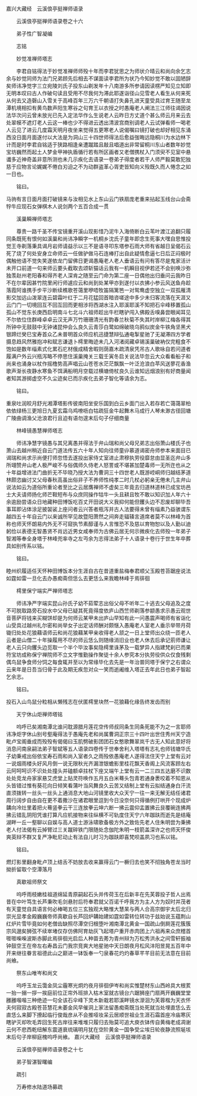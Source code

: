<!-- { "loadSidebar": true } -->
嘉兴大藏经　云溪俍亭挺禅师语录


　　云溪俍亭挺禅师语录卷之十六

　　弟子性广智凝编

　　志铭

　　妙觉准禅师塔志

　　李君自铭得法于妙觉准禅师师殁十年而李君犹思之为师状介晴云和尚向余乞志余与妙觉同师为法门兄弟顾先后相去不谋面读李君所为状乃今知妙觉不敢以固陋辞矣师讳净觉字三立宛陵刘氏子投东山剃发年十八南游多所参请因读楞严知见立知即无明本叹曰古人作破句读且受用不尽我何为滞此耶遂诣径山见雪老人看生从何来死从何去又造磬山入雪关于高峰百年三万六千朝语打失鼻孔进天童受具过育王随至龙潭机境相扣有黄鸟数声阳生寒谷之句育王以衣授之时愚庵老人阐法三江师往谒因说法华次问云曾未放光已先入定法华作么生说老人云昨日方丈道个甚么师云月来云去处翠幙不遮灯老人云这一棒也少不得进云透出清波宫商别调老人云试弹看师一喝老人云见了进云几度霜天明月夜坐来觉得五更寒老人说偈嘱曰镜打破也却好相见东涌西没日面月面遂付以大法是为洞山三十四世师得法后愈益弢晦远隐桐川为水边林下计而是时李君自铭适于狭路相逢亲遭蹴踏且敲且唱道出非常留桐川东山者数年妙觉宝坊巍然而起土人梦金甲神执盾循行若有所区画者又老僧携杖入门须臾不见室中悬谶多近神奇盖非意所测也未几示疾化去语录一卷弟子得度者若干人师严毅莫敢犯独慈于应物言论娓娓不倦白刃迫之不为动群盗革心胥吏皆知向义殁既久而人惓念之如一日也。

　　铭曰。

马驹有言日面月面打破镜来与汝相见水上东山云门铁扇庞老重来拈起玉线台山会斋牸牛应现石女弹棋木人说剑两个五百合成一贯

　　溪巢瞬禅师塔志

　　尊贵一路千圣不传宝镜重开溪山现影惜乃泥牛入海倚断白云苇叶渡江追翻只履同条既死有恨何如溪巢和尚讳净瞬字一机桐乡沈氏子童年即念生死事大嘿自思惟投觉王寺剃落秉具谒月岩师请益示以三不是语寻叩东塔参石雨大师有省越日呈偈石云死了烧了何处安身立命师云一任做驴做马石连棒打出自此疑情愈逼七日后正闷极时偶触他语不觉失笑遂依龙门留佛日更谒愚庵老人老人垂语云有问有答尽是鬼家活计未开口前道一句来师云要头截取去颂斩猫话云我有一机瞬目视伊若还不会别唤沙弥独羡赵州老阳春和得齐老人深肯之随至云门命为第二座一日偶他出归垂问云我昨日不在尔辈因甚竹院里闲行师遽应云和尚到处某甲亦到遂付以衣拂小参云风送鱼舟趁落霞阿谁携手步平沙断续樵歌苍蔼里咿唔牧笛隔篱笆一对鸳鸯虚空独立一双孤雁清影交加远山泼翠连云碧霜叶红于二月花猛回首暗咨嗟途中多少未归客流落在天涯又云门门一切境回互不回互回而更相涉将西湖水注入耶溪耶溪不知把石伞峰移置孤山孤山不觉东长庚西启明南斗七北斗六祖师趁出牛栏瞎驴闯入佛殿舌嗅鼻尝眼闻耳见不尔依位住群峰卓卓云汉无声万竹珊珊清光有韵春兰秋菊不失其时岸柳江梅各得其所钟中无鼓鼓中无钟诸昆仲会么良久云青莎白鹭如绵破晓乌鸦似炭金牛铁角坚黑犬银蹄烂癸巳宝寿首众乙未普明首众师应机迅捷慧辩弘通电掣星驰了无凝滞四方学者摄息趋风然雅抱冲和赋志谦退卜樗里晦迹未几入河渚阅藏卓锡溪巢破衲仅完粗食不饱如是数年缁素式化累石庀材俄成精舍暇则荫嘉木疏清泉凭吊古人歌咏自若问道者履满户外云兴瓶泻略不停思住溪巢掩关三载壬寅冬启关说法毕忽云大众看看船子和尚来也涌身以杖作摇橹势高声唱云山苍苍水茫茫飘飘一叶泛沧浪白苹风送蓼花香渔歌声渐长夜静水寒鱼不饵满船明月空载过横塘倚杖良久云谁知远烟浪别有好商量闻者知其游掷虚空不久尘迹矣已而示疾化去弟子智化等请余为志。

　　铭曰。

重泉吐润皎月舒光湘潭塔影传彼南阳坐安乐国到白云乡面门出入若存若亡蔼蔼翠柏依依绿杨三更旭日九夏玄霜乌鸡嘹呖白牯疏狂金牛起舞木马成行人琴未渺古径回塘广陵曲调渔父沧浪君行且迫有语勿遑末后句子仔细商量

　　林峰镜愚慧禅师塔志

　　师讳净慧字镜愚与其兄离愚并得法于弁山瑞和尚父母兄弟志出俗萧山楼氏子也萧山去越州稍近自云门道法传五六十年人知向往师童丱慕道谒密舟师参本来面目已谒瑞和尚求示尚便打师忽悟去遂投出家侍丈室进止肃穆执劳役靡怠由显圣迄弁山多所翊赞弁山老人极严峻不与俗偶师久侍老人怒詈或不堪甚加楚毒师一无所迕也从之十年益增进法门曲折无不毕晓乃授大法为曹洞三十四世老人既游崆峒师归越结茅道林颇恣幽讨又父母春秋高虽出俗非子不养师性纯孝二时几杖必躬亲无倦未几主弁山说法如云为道俗所重论者至比之云居膺禅师不虚矣三年竟去归道林道林已成宝坊邑士大夫请师扬化师芒鞋短布与众庶同操作牯牛一头且耕且牧不敢以知识加人年六十余逾励尝语众日地藏种田博饭吃百丈开田说大义我抑何能但钁头边不忍废却聊毕吾事耳即沾体涂足披袈裟上座问者云兴答者瓶泻并古人法要得未曾有缁素乃益骇谓东越四五十年自云门以来诚所罕见故暨阳萧然之间奔走辐辏言道席者莫不以林峰为首称也师天怀朗易内外无不可窥执节素醇谨与人言惟恐不及慈以育物恕以及人勤以迪躬俭以表德无智愚贤不肖远近男女咸奉师为古佛云居无何示微疾化去师殁一年弟子智湘等奉全身塔于林峰兜率寺之左丏余为志得法弟子十人语录十卷行于世生年卒葬具如别传系以铭。

　　铭曰。

睦州织履适任天怀种田博饭本分生涯自古在昔道重盐梅奉君顺父玉殿苍苔踞座说法如霆如雷一旦化去办愚痴斋但恁么去更恁么来我瞻林峰于焉徘徊

　　樗里保宁端实严禅师塔志

　　师讳净严字端实昆山孙氏子幼不茹荤志出俗父母不听年二十逃去父母追及之度不可脱取路旁石投水中父母已疑其死竟得度依庐山西竺师剃落参颛愚求示愚云观世音菩萨将钱来买糊饼却是为何师云某甲未出庐山早知有此一问愚震声喝师有省诣化山受具过越州礼尔密和尚举女子出定话师酬对颇惬入愚庵老人室老人垂示举带月荷锄归处处花狼藉语师云和尚花狼藉某甲亲收得老人颔之一日上堂师出众绕一匝老人云者是山僧二十年操履用不尽的师云恁么则随缘消旧业也老人休去后承记莂师谦让老人云只向钁头边觅取一个半个毕汝事矣隐樗里诛茅及一载梦异人指建梵刹已而果符宝坊成称保宁禅院师不立文字惟勤操作聚徒十余人参究本分执劳役供众仅食残剩偶鸟鼠争食师分饲之每食辄并至以为常缘毕化去先是一年治普同塔于保宁之右谓众云来年是日吾当归骨于此及期无疾忽对众一笑而逝阇维入塔正去年此日也弟子智起乞余志。

　　铭曰。

投石入山鸟鼠分粒相从懒残志在伏匿樗里块然一花狼藉化缘告终发齿而别

　　天宁休山炬禅师塔铭

　　呜呼已矣湘南潭北谁问耽源腊月莲花空传师叔同条生同条死能不为之一言耶师讳净炬字休山别号壑庵得法于愚庵先老和尚属曹洞正宗三十四叶出世住秀州天宁造毗卢宝阁垂成而殁殁有偈偈曰玉肌劈破影团团石女憨歌舞翠岚千古无人知此意好将消息问南泉嗣法弟子智斌等五人语录四卷传于世奉舍利入塔塔有志礼也师钱塘华氏子幼秉戒出俗依宝寿石雨和尚入室者久之雨殁依愚庵老人遂得法住天宁上堂有云对一说烟雨楼头好风月倒一说无限秋光齐漏泄银蟾影里桂花飘天香阁上风流客顾左右云阿呵呵识不识处处撞头并磕额卓拄杖下座又端午上堂有云一二三四五达磨不识数处处竞龙舟家家悬艾虎堂上贴灵符唤作五月五白米蓦头包青若通身褁咬着不知恩从头皆错过惟有葵花向日倾笑看蒲叶当风舞良久云苦又结制上堂有云拟结通身白汗流直须拨转一丝头一丝头上通消息大地山河镜里收大众天宁一往一来无解无结任诸君周行阔步自由自在更不着撒沙在诸君眼里逗到今日没奈何只得循例打哄开个现成炉韝向冷灶里着把火蓦竖拳云干三连放拳云坤六断一拂云震仰盂置拂云艮覆碗连拂两拂云错乱阴阳凭谁打算凡应机接物来往纵横不可轨度住天宁六年跏趺而逝先是结庵湖畔一丘一壑聊以自娱与高人道士游泳啸歌备极方外之致佐先老人住朱明尝为秉拂老人付法偈有云掉臂过三关蹴碎铁门限随处念伽陀朱明一枝箭盖深许之也师天怀俊爽英辩不群又复严净毗尼动止有法自儿时习为跏趺即喜梵呗盖夙习也系以铭。

　　铭曰。

燃灯影里翻身毗卢顶上结舌不妨放去收来赢得云门一橛归去也笑不彻独角苍龙当时拗折留取个空潭落月

　　真歇祖师祭文

　　呜呼雨枝嫩桂祖道绵延青原嗣起石头并传荷玉在后新丰在先芙蓉投子哲人出焉昔在中叶笃生长芦秉吹毛剑悬肘后符奉君就父百诺千呼我方为主人方为奴时并茂者有天童觉自具语言何必棒喝五位三玄独观大略惟大慧杲与两人合高宗御宇太后北归崇光显孝金殿巍巍帝师真歇自长芦回炉韝始建如霆如雷转位转功于兹始说玉蕴荆山红炉片雪毕竟如何老僧齿缺照尽潭空归根堕叶湘南潭北黄金一国疏山倒屙莲花簇簇宗风邈矣狮弦不续崒堵仅存仿佛阿育劫灰飞起塔户重开赤肉团上六祖再来众庶稽首啀啀喍喍波斯赤脚此焉徘徊光启后人种苗去莠为青州辩为万松秀洪永之间雪轩振袖钟鼓空王在帝左右寿昌云门我宗竞爽大地星驰中天日朗夜月松风沣阳昱晃五百年中开来继往眷言祖德此山之巅进一钵饭奉一勺泉春花灼灼春草芊芊目前无法意在目前尚飨。

　　祭东山唯岑和尚文

　　呜呼玉龙云霭金凤尘霾寒光炯灼夜月徘徊伊岑和尚实惟楚材东山西岭具大根荄一抬一搦一拶一挨庭前位正帘外班排入枯木室就古镜台六踞狮座门扇两开巍巍堂堂雝雝喈喈三种绝迹一句全该石伞峰下灵木新栽若耶溪畔镜水濴洄为芙蓉楷为天衣怀夫何寂寂古殿苍苔慧花未萎金风早催洞上家法留愚痴斋既当处死就当处埋直恁么去直恁么来脚下撩起临行俊哉彦从不会推哑妆呆云居顺世祖业生涯石霜首座冷庙寒灰瞎驴灭却吹毛弄回生死古岸往来堆堆只履归去殆莫可追大庾衣钵传自黄梅老成凋谢云何不悲西乾纽解东震道衰琉璃明月犹在空阶黄金一国争受尘埃日轮夜静流照埏垓末后句子岸柳庭槐呜呼尚飨。
嘉兴大藏经　云溪俍亭挺禅师语录


　　云溪俍亭挺禅师语录卷之十七

　　弟子智湛智曙编

　　疏引

　　万寿修水陆道场募疏

